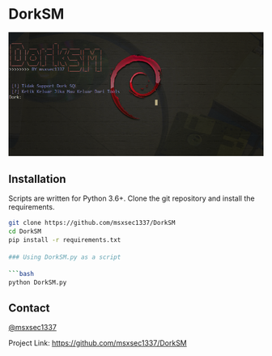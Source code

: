 # DorkSM

![Screenshot_1](https://github.com/msxsec1337/DorkSM/blob/main/dorksm.png)

## Installation

Scripts are written for Python 3.6+.  Clone the git repository and install the requirements.

```bash
git clone https://github.com/msxsec1337/DorkSM
cd DorkSM
pip install -r requirements.txt

### Using DorkSM.py as a script

```bash
python DorkSM.py
```

## Contact

[@msxsec1337](https://www.instagram.com/msxsec1337/)

Project Link: https://github.com/msxsec1337/DorkSM
